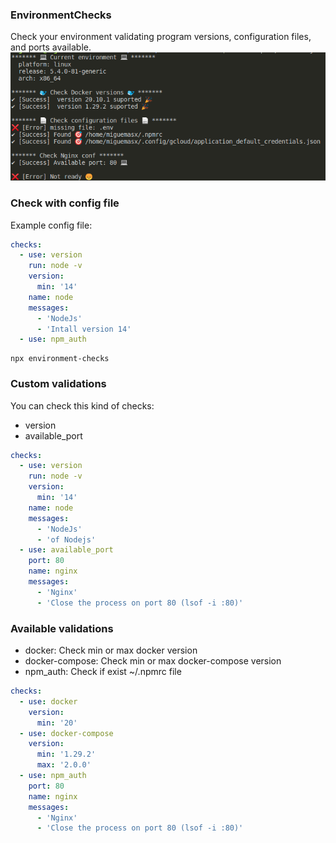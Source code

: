 ### EnvironmentChecks

Check your environment validating program versions, configuration files, and ports available.
![Run](./screenshots/run.png)

### Check with config file

Example config file:

```yaml
checks:
  - use: version
    run: node -v
    version:
      min: '14'
    name: node
    messages:
      - 'NodeJs'
      - 'Intall version 14'
  - use: npm_auth
```

```
npx environment-checks
```

### Custom validations

You can check this kind of checks:

- version
- available_port

```yaml
checks:
  - use: version
    run: node -v
    version:
      min: '14'
    name: node
    messages:
      - 'NodeJs'
      - 'of Nodejs'
  - use: available_port
    port: 80
    name: nginx
    messages:
      - 'Nginx'
      - 'Close the process on port 80 (lsof -i :80)'
```

### Available validations

- docker: Check min or max docker version
- docker-compose: Check min or max docker-compose version
- npm_auth: Check if exist ~/.npmrc file

```yaml
checks:
  - use: docker
    version:
      min: '20'
  - use: docker-compose
    version:
      min: '1.29.2'
      max: '2.0.0'
  - use: npm_auth
    port: 80
    name: nginx
    messages:
      - 'Nginx'
      - 'Close the process on port 80 (lsof -i :80)'
```
